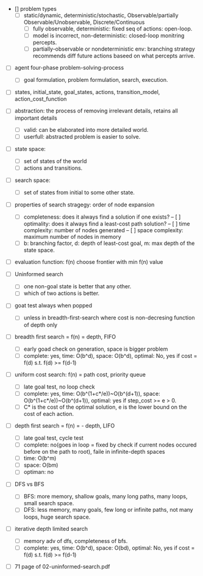 - [] problem types
    - [ ] static/dynamic, deterministic/stochastic, Observable/partially Observable/Unobservable, Discrete/Continuous
        - [ ] fully observable, deterministic: fixed seq of actions: open-loop.
        - [ ] model is incorrect, non-deterministic: closed-loop monitring percepts.
        - [ ] partially-observable or nondeterministic env: branching strategy recommends diff future actions baseed on what percepts arrive.

- [ ] agent four-phase problem-solving-process
    - [ ] goal formulation, problem formulation, search, execution.

- [ ] states, initial_state, goal_states, actions, transition_model, action_cost_function

- [ ] abstraction: the process of removing irrelevant details, retains all important details
    - [ ] valid: can be elaborated into more detailed world.
    - [ ] userfull: abstracted problem is easier to solve.

- [ ] state space:
    - [ ] set of states of the world
    - [ ] actions and transitions.
- [ ] search space:
    - [ ] set of states from initial to some other state.

- [ ] properties of search stragegy: order of node expansion
    - [ ] completeness: does it always find a solution if one exists?
    – [ ] optimality: does it always find a least-cost path solution?
    – [ ] time complexity: number of nodes generated
    – [ ] space complexity: maximum number of nodes in memory
    - [ ] b: branching factor, d: depth of least-cost goal, m: max depth of the state space.

- [ ] evaluation function: f(n) choose frontier with min f(n) value

- [ ] Uninformed search
    - [ ] one non-goal state is better that any other.
    - [ ] which of two actions is better.

- [ ] goat test always when popped
    - [ ] unless in breadth-first-search where cost is non-decresing function of depth only

- [ ] breadth first search = f(n) = depth, FIFO
    - [ ] early goad check on generation, space is bigger problem
    - [ ] complete: yes, time: O(b^d), space: O(b^d), optimal: No, yes if cost = f(d) s.t. f(d) >= f(d-1)

- [ ] uniform cost search: f(n) = path cost, priority queue
    - [ ] late goal test, no loop check
    - [ ] complete: yes, time: O(b^(1+c*/e))~O(b^(d+1)), space: O(b^(1+c*/e))~O(b^(d+1)), optimal: yes if step_cost >= e > 0.
    - [ ] C* is the cost of the optimal solution, e is the lower bound on the cost of each action.

- [ ] depth first search = f(n) = - depth, LIFO
    - [ ] late goal test, cycle test
    - [ ] complete: no(goes in loop = fixed by check if current nodes occured before on the path to root), faile in infinite-depth spaces
    - [ ] time: O(b^m)
    - [ ] space: O(bm)
    - [ ] optiman: no

- [ ] DFS vs BFS
    - [ ] BFS: more memory, shallow goals, many long paths, many loops, small search space.
    - [ ] DFS: less memory, many goals, few long or infinite paths, not many loops, huge search space.

- [ ] iterative depth limited search
    - [ ] memory adv of dfs, completeness of bfs.
    - [ ] complete: yes, time: O(b^d), space: O(bd), optimal: No, yes if cost = f(d) s.t. f(d) >= f(d-1)

- [ ] 71 page of 02-uninformed-search.pdf
